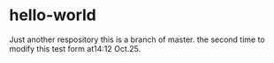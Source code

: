 # hello-world
Just another respository
this is a branch of master.
the second time to modify this test form at14:12 Oct.25.
